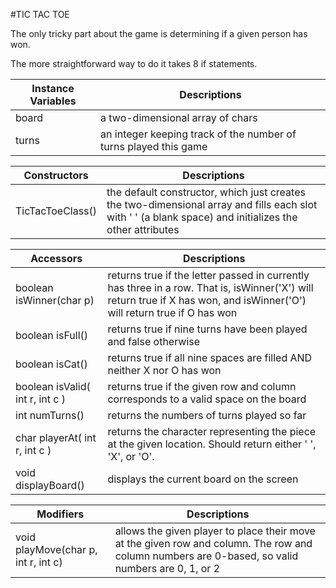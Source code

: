 #TIC TAC TOE 

The only tricky part about the game is determining if a given person has won.

The more straightforward way to do it takes 8 if statements.

Instance Variables | Descriptions
------------------ | ------------
board              | a two-dimensional array of chars
turns              |  an integer keeping track of the number of turns played this game


Constructors | Descriptions
------------ | ------------
TicTacToeClass() |	the default constructor, which just creates the two-dimensional array and fills each slot with ' ' (a blank space) and initializes the other attributes


Accessors | Descriptions
--------- | ------------
boolean isWinner(char p) | returns true if the letter passed in currently has three in a row. That is, isWinner('X') will return true if X has won, and isWinner('O') will return true if O has won
boolean isFull() |  returns true if nine turns have been played and false otherwise
boolean isCat()	| returns true if all nine spaces are filled AND neither X nor O has won
boolean isValid( int r, int c )	 | returns true if the given row and column corresponds to a valid space on the board
int numTurns()	| returns the numbers of turns played so far
char playerAt( int r, int c ) |	returns the character representing the piece at the given location. Should return either ' ', 'X', or 'O'.
void displayBoard() |	displays the current board on the screen


Modifiers | Descriptions
--------- | ------------
void playMove(char p, int r, int c) |	allows the given player to place their move at the given row and column. The row and column numbers are 0-based, so valid numbers are 0, 1, or 2 

